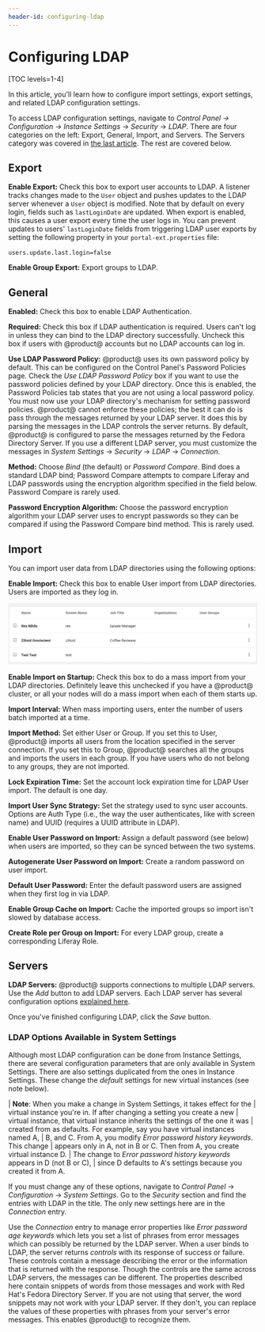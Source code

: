 ```yaml
---
header-id: configuring-ldap
---
```


# Configuring LDAP

[TOC levels=1-4]

In this article, you'll learn how to configure import settings, export settings,
and related LDAP configuration settings. 

To access LDAP configuration settings, navigate to *Control Panel &rarr;
Configuration* &rarr; *Instance Settings* &rarr; *Security* &rarr; *LDAP*. There
are four categories on the left: Export, General, Import, and Servers. The
Servers category was covered in [the last article](/docs/7-2/deploy/-/knowledge_base/d/ldap). 
The rest are covered below. 

## Export

**Enable Export:** Check this box to export user accounts to LDAP. A listener
tracks changes made to the `User` object and pushes updates to the LDAP server
whenever a `User` object is modified. Note that by default on every login,
fields such as `lastLoginDate` are updated. When export is enabled, this causes
a user export every time the user logs in. You can prevent updates to users'
`lastLoginDate` fields from triggering LDAP user exports by setting the
following property in your `portal-ext.properties` file:

    users.update.last.login=false

**Enable Group Export:** Export groups to LDAP. 

## General

**Enabled:** Check this box to enable LDAP Authentication.

**Required:** Check this box if LDAP authentication is required. Users can't log
in unless they can bind to the LDAP directory successfully. Uncheck this box if
users with @product@ accounts but no LDAP accounts can log in.

**Use LDAP Password Policy:** @product@ uses its own password policy by default.
This can be configured on the Control Panel's Password Policies page. Check the
*Use LDAP Password Policy* box if you want to use the password policies defined
by your LDAP directory. Once this is enabled, the Password Policies tab states
that you are not using a local password policy. You must now use your LDAP
directory's mechanism for setting password policies. @product@ cannot enforce
these policies; the best it can do is pass through the messages returned by your
LDAP server. It does this by parsing the messages in the LDAP controls the
server returns. By default, @product@ is configured to parse the messages
returned by the Fedora Directory Server. If you use a different LDAP server, you
must customize the messages in *System Settings* &rarr; *Security* &rarr; *LDAP*
&rarr; *Connection*. 

**Method:** Choose *Bind* (the default) or *Password Compare*. Bind does
a standard LDAP bind; Password Compare attempts to compare Liferay and LDAP
passwords using the encryption algorithm specified in the field below. Password
Compare is rarely used. 

**Password Encryption Algorithm:** Choose the password encryption algorithm your
LDAP server uses to encrypt passwords so they can be compared if using the
Password Compare bind method. This is rarely used. 

## Import

You can import user data from LDAP directories using the following options:

**Enable Import:** Check this box to enable User import from LDAP directories.
Users are imported as they log in. 

![Figure 1: Ziltoid and Rex have been imported because they logged in.](../../../images/imported-ldap-users.png)

**Enable Import on Startup:** Check this box to do a mass import from your
LDAP directories. Definitely leave this unchecked if you have a @product@
cluster, or all your nodes will do a mass import when each of them starts up.

**Import Interval:** When mass importing users, enter the number of users batch
imported at a time. 

**Import Method:** Set either User or Group. If you set this to User, @product@
imports all users from the location specified in the server connection. If you
set this to Group, @product@ searches all the groups and imports the users in
each group. If you have users who do not belong to any groups, they are not
imported. 

**Lock Expiration Time:** Set the account lock expiration time for LDAP User
import. The default is one day. 

**Import User Sync Strategy:** Set the strategy used to sync user accounts.
Options are Auth Type (i.e., the way the user authenticates, like with screen
name) and UUID (requires a UUID attribute in LDAP). 

**Enable User Password on Import:** Assign a default password (see below) when
users are imported, so they can be synced between the two systems. 

**Autogenerate User Password on Import:** Create a random password on user
import. 

**Default User Password:** Enter the default password users are assigned when
they first log in via LDAP. 

**Enable Group Cache on Import:** Cache the imported groups so import isn't
slowed by database access. 

**Create Role per Group on Import:** For every LDAP group, create
a corresponding Liferay Role. 

## Servers

**LDAP Servers:** @product@ supports connections to multiple LDAP servers. Use
the *Add* button to add LDAP servers. Each LDAP server has
several configuration options [explained here](/docs/7-2/deploy/-/knowledge_base/d/ldap). 

Once you've finished configuring LDAP, click the *Save* button. 

### LDAP Options Available in System Settings

Although most LDAP configuration can be done from Instance Settings, there are
several configuration parameters that are only available in System Settings.
There are also settings duplicated from the ones in Instance Settings. These
change the *default* settings for new virtual instances (see note below). 

| **Note**: When you make a change in System Settings, it takes effect for the
| virtual instance you're in. If after changing a setting you create a new
| virtual instance, that virtual instance inherits the settings of the one it was
| created from as defaults. For example, say you have virtual instances named A,
| B, and C. From A, you modify *Error password history keywords*. This change
| appears only in A, not in B or C. Then from A, you create virtual instance D.
| The change to *Error password history keywords* appears in D (not B or C),
| since D defaults to A's settings because you created it from A.

If you must change any of these options, navigate to *Control Panel* &rarr;
*Configuration* &rarr; *System Settings*. Go to the *Security* section and
find the entries with LDAP in the title. The only new settings here are in the
*Connection* entry.

Use the *Connection* entry to manage error properties like *Error password age
keywords* which lets you set a list of phrases from error messages which can
possibly be returned by the LDAP server. When a user binds to LDAP, the server
returns *controls* with its response of success or failure. These controls
contain a message describing the error or the information that is returned with
the response. Though the controls are the same across LDAP servers, the messages
can be different. The properties described here contain snippets of words from
those messages and work with Red Hat's Fedora Directory Server. If you are not
using that server, the word snippets may not work with your LDAP server. If they
don't, you can replace the values of these properties with phrases from your
server's error messages. This enables @product@ to recognize them.

